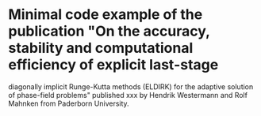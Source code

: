 #  Minimal code example of the publication "On the accuracy, stability and computational efficiency of explicit last-stage
diagonally implicit Runge-Kutta methods (ELDIRK) for the adaptive solution of phase-field problems" published 
xxx by Hendrik Westermann and Rolf Mahnken from Paderborn University.
